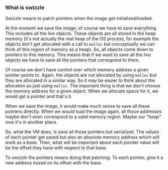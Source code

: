 ### What is swizzle

*Swizzle* means to patch pointers when the image get initialized/loaded.

At the moment we save the image, of course we have to save everything. This includes all the _live_ objects. These objects are all stored in the heap memory (it's not actually the real heap of the OS process, for example the objects don't get allocated with a call to `malloc` but conceptually we can think of this region of memory as _a_ heap).
 So, all objects come down to pointers to this memory. This means that if we want to save all the _live_ objects we have to save all the pointers that correspond to them.

Of course we don't have control over which memory address a given pointer points to. Again, the objects are *not* allocated by using `malloc` but they are allocated in a similar way. 
So it may be easier to think about the allocation as just using `malloc`. The important thing is that we don't choose the memory address for a given object. When we allocate space for it, we would get a pointer and that's it.

When we save the image, it would make much sense to save all these pointers directly. When we would load the image again, all those addresses maybe don't even correspond to a valid memory region. Maybe our _"heap"_ now it's in another place.

So, what the VM does, is save all those pointers but serialized. The values of each pointer get saved but also an absolute memory address which will work as a base.
Then, what will be important about each pointer value will be the offset they have with respect to that base.

To *swizzle* the pointers means doing that patching. To each pointer, give it a new address based on its offset with the base.

